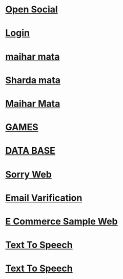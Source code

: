 <h1><a href="https://atultiwari997721.github.io/main/">Open Social</a></h1> 
<h1><a href="https://atultiwari997721.github.io/page4/">Login</a></h1>
<h1><a href="https://atultiwari997721.github.io/maiharmata">maihar mata</a></h1>
<h1><a href="https://atultiwari997721.github.io/shardamata">Sharda mata</a></h1>
<h1><a href="https://atultiwari997721.github.io/MaiharMata">Maihar Mata</a></h1>
<h1><a href="https://atultiwari997721.github.io/GAME">GAMES</a></h1>
<h1><a href="https://atultiwari997721.github.io/database/index.html">DATA BASE</a></h1>
<h1><a href="https://atultiwari997721.github.io/foryou/index.html">Sorry Web</a></h1>
<h1><a href="https://atultiwari997721.github.io/email_Validation/index.html">Email Varification</a></h1>
<h1><a href="https://atultiwari997721.github.io/e_com/index.html">E Commerce Sample Web</a></h1>
<h1><a href="https://atultiwari997721.github.io/text-to-speech/index.html">Text To Speech</a></h1>
<h1><a href="https://atultiwari997721.github.io/text-to-speechForPhone/index.html">Text To Speech</a></h1>

